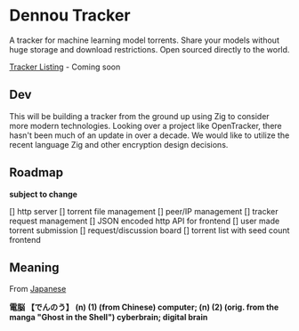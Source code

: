 # Dennou Tracker
A tracker for machine learning model torrents. Share your models without huge storage and download restrictions. Open sourced directly to the world.

[Tracker Listing]() - Coming soon

## Dev

This will be building a tracker from the ground up using Zig to consider more modern technologies. Looking over a project like OpenTracker, there hasn't been much of an update in over a decade. We would like to utilize the recent language Zig and other encryption design decisions.

## Roadmap
**subject to change**

[] http server
[] torrent file management
[] peer/IP management
[] tracker request management
[] JSON encoded http API for frontend
[] user made torrent submission
[] request/discussion board
[] torrent list with seed count frontend

## Meaning
From [Japanese](https://www.edrdg.org/cgi-bin/wwwjdic/wwwjdic)

**電脳 【でんのう】 (n) (1) (from Chinese) computer; (n) (2) (orig. from the manga "Ghost in the Shell") cyberbrain; digital brain**
